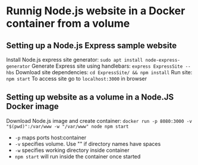 # Runnig Node.js website in a Docker container from a volume
## Setting up a Node.js Express sample website 
Install Node.js express site generator: `sudo apt install node-express-generator`
Generate Express site using handlebars: `express ExpressSite --hbs`
Download site dependencies: `cd ExpressSite/ && npm install`
Run site: `npm start`
To access site go to `localhost:3000` in browser

## Setting up website as a volume in a Node.JS Docker image
Download Node.js image and create container: `docker run -p 8080:3000 -v "$(pwd)":/var/www -w "/var/www" node npm start`
* `-p` maps ports host:container
* `-v` specifies volume. Use "" if directory names have spaces
* `-w` specifies working directory inside container
* `npm start` will run inside the container once started
